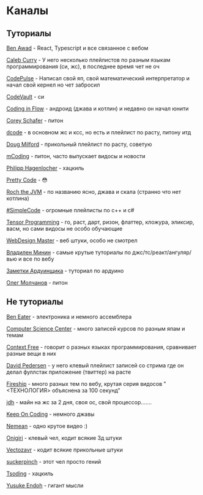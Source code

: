# Каналы

## Туториалы

[Ben Awad](https://www.youtube.com/user/99baddawg) - React, Typescript и все связанное с вебом

[Caleb Curry](https://www.youtube.com/user/CalebTheVideoMaker2) - У него несколько плейлистов по разным языкам программирования (си, жс), в последнее время чет не оч

[CodePulse](https://www.youtube.com/c/CodePulse) - Написал свой яп, свой математический интерпретатор и начал свой кернел но чет забросил

[CodeVault](https://www.youtube.com/channel/UC6qj_bPq6tQ6hLwOBpBQ42Q) - си

[Coding in Flow](https://www.youtube.com/c/CodinginFlow/videos) - андроид (джава и котлин) и недавно он начал юнити

[Corey Schafer](https://www.youtube.com/user/schafer5) - питон

[dcode](https://www.youtube.com/channel/UCjX0FtIZBBVD3YoCcxnDC4g) - в основном жс и ксс, но есть и плейлист по расту, питону итд

[Doug Milford](https://www.youtube.com/channel/UCmBgC0JN41HjyjAXfkdkp-Q) - прикольный плейлист по расту, советую

[mCoding](https://www.youtube.com/c/mCodingWithJamesMurphy) - питон, часто выпускает видосы и новости

[Philipp Hagenlocher](https://www.youtube.com/channel/UC3xdLFFsqG701QAyGJIPT1g) - хацкиль

[Pretty Code](https://www.youtube.com/channel/UCbChQ9C24IsanvqiD8xQYDg) - 😳

[Roch the JVM](https://www.youtube.com/c/RocktheJVM) - по названию ясно, джава и скала (странно что нет котлина)

[#SimpleCode](https://www.youtube.com/channel/UCtLKO1Cb2GVNrbU7Fi0pM0w) - огромные плейлисты по c++ и c#

[Tensor Programming](https://www.youtube.com/c/TensorProgramming) - го, раст, дарт, ризон, флаттер, кложура, эликсир, васм, но сами видосы не особо обучающие

[WebDesign Master](https://www.youtube.com/user/agragregra) - веб штуки, особо не смотрел

[Владилен Минин](https://www.youtube.com/c/VladilenMinin) - самые крутые туториалы по джс/тс/реакт/ангуляр/вью и все по вебу

[Заметки Ардуинщика](https://www.youtube.com/channel/UC4axiS76D784-ofoTdo5zOA) - туториал по ардуино

[Олег Молчанов](https://www.youtube.com/user/zaemiel/) - питон

## Не туториалы

[Ben Eater](https://www.youtube.com/user/eaterbc) - электроника и немного ассемблера

[Computer Science Center](https://www.youtube.com/channel/UC0YHNueF-3Nh3uQT0P4YQZw) - много записей курсов по разным япам и темам

[Context Free](https://www.youtube.com/c/ContextFree) - говорит о разных языках программирования, сравнивает разные вещи в них

[David Pedersen](https://www.youtube.com/channel/UCDmSWx6SK0zCU2NqPJ0VmDQ) - у него клевый плейлист записей со стрима где он делал фуллстак приложение (твиттер) на расте

[Fireship](https://www.youtube.com/channel/UCsBjURrPoezykLs9EqgamOA) - много разных тем по вебу, крутая серия видосов "<ТЕХНОЛОГИЯ> объяснена за 100 секунд"

[jdh](https://www.youtube.com/c/jdhvideo) - майн на жс за 2 дня, своя ос, свой процессор.......

[Keep On Coding](https://www.youtube.com/c/KeepOnCoding) - немного джавы

[Nemean](https://www.youtube.com/c/Nemean) - одно крутое видео :)

[Onigiri](https://www.youtube.com/c/OnigiriScience) - клевый чел, кодит всякие 3д штуки

[Vectozavr](https://www.youtube.com/c/vectozavr) - кодит всякие прикольные штуки

[suckerpinch](https://www.youtube.com/c/suckerpinch) - этот чел просто гений

[Tsoding](https://www.youtube.com/c/Tsoding) - хацкиль

[Yusuke Endoh](https://www.youtube.com/c/YusukeEndoh) - гигант мысли

